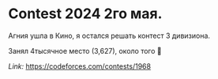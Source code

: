 # Contest 2024 2го мая.

Агния ушла в Кино, я остался решать контест 3 дивизиона.

Занял 4тысячное место (3,627), около того ⁨💪

*Link:* https://codeforces.com/contests/1968
